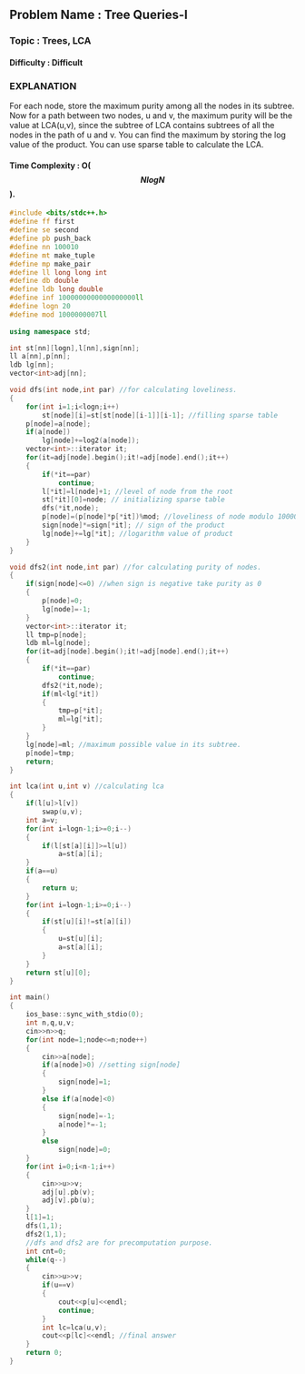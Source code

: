## Problem Name : Tree Queries-I

### Topic : Trees, LCA

#### Difficulty : Difficult

### EXPLANATION

For each node, store the maximum purity among all the nodes in its subtree. Now for a path between two nodes, u and v, the maximum purity will be the value at LCA(u,v), since the subtree of LCA contains subtrees of all the nodes in the path of u and v. You can find the maximum by storing the log value of the product. You can use sparse table to calculate the LCA.

#### Time Complexity : O($$NlogN$$).

```c++
#include <bits/stdc++.h>
#define ff first
#define se second
#define pb push_back
#define nn 100010
#define mt make_tuple
#define mp make_pair
#define ll long long int
#define db double
#define ldb long double
#define inf 1000000000000000000ll
#define logn 20
#define mod 1000000007ll
 
using namespace std;

int st[nn][logn],l[nn],sign[nn];
ll a[nn],p[nn];
ldb lg[nn];
vector<int>adj[nn];

void dfs(int node,int par) //for calculating loveliness.
{
	for(int i=1;i<logn;i++)
		st[node][i]=st[st[node][i-1]][i-1]; //filling sparse table
	p[node]=a[node];
	if(a[node])
		lg[node]+=log2(a[node]);
	vector<int>::iterator it;
	for(it=adj[node].begin();it!=adj[node].end();it++)
	{
		if(*it==par)
			continue;
		l[*it]=l[node]+1; //level of node from the root
		st[*it][0]=node; // initializing sparse table
		dfs(*it,node);
		p[node]=(p[node]*p[*it])%mod; //loveliness of node modulo 1000000007.
		sign[node]*=sign[*it]; // sign of the product
		lg[node]+=lg[*it]; //logarithm value of product
	}
}

void dfs2(int node,int par) //for calculating purity of nodes.
{
	if(sign[node]<=0) //when sign is negative take purity as 0
	{
		p[node]=0;
		lg[node]=-1;
	}
	vector<int>::iterator it;
	ll tmp=p[node];
	ldb ml=lg[node];
	for(it=adj[node].begin();it!=adj[node].end();it++)
	{
		if(*it==par)
			continue;
		dfs2(*it,node);
		if(ml<lg[*it])
		{
			tmp=p[*it];
			ml=lg[*it];
		}
	}
	lg[node]=ml; //maximum possible value in its subtree.
	p[node]=tmp;
	return;
}

int lca(int u,int v) //calculating lca
{
	if(l[u]>l[v])
		swap(u,v);
	int a=v;
	for(int i=logn-1;i>=0;i--)
	{
		if(l[st[a][i]]>=l[u])
			a=st[a][i];
	}
	if(a==u)
	{
		return u;
	}
	for(int i=logn-1;i>=0;i--)
	{
		if(st[u][i]!=st[a][i])
		{
			u=st[u][i];
			a=st[a][i];
		}
	}
	return st[u][0];
}

int main()
{
    ios_base::sync_with_stdio(0);
	int n,q,u,v;
	cin>>n>>q;
	for(int node=1;node<=n;node++)
	{
		cin>>a[node];
		if(a[node]>0) //setting sign[node]
		{
			sign[node]=1;
		}
		else if(a[node]<0)
		{
			sign[node]=-1;
			a[node]*=-1;
		}
		else
			sign[node]=0;
	}
	for(int i=0;i<n-1;i++)
	{
		cin>>u>>v;
		adj[u].pb(v);
		adj[v].pb(u);
	}
	l[1]=1;
	dfs(1,1);
	dfs2(1,1);
  	//dfs and dfs2 are for precomputation purpose.
	int cnt=0;
	while(q--)
	{
		cin>>u>>v;
		if(u==v)
		{
			cout<<p[u]<<endl;
			continue;
		}
		int lc=lca(u,v);
		cout<<p[lc]<<endl; //final answer
	}
	return 0;
}
```